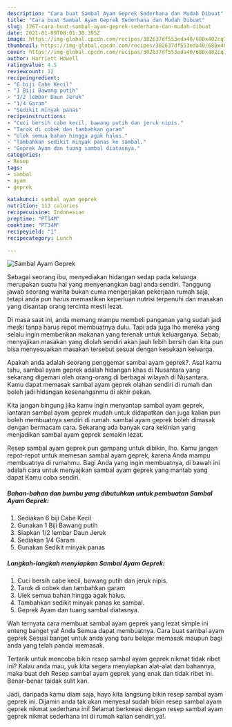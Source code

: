 ```yaml
---
description: "Cara buat Sambal Ayam Geprek Sederhana dan Mudah Dibuat"
title: "Cara buat Sambal Ayam Geprek Sederhana dan Mudah Dibuat"
slug: 1267-cara-buat-sambal-ayam-geprek-sederhana-dan-mudah-dibuat
date: 2021-01-09T08:01:30.395Z
image: https://img-global.cpcdn.com/recipes/302637df553eda40/680x482cq70/sambal-ayam-geprek-foto-resep-utama.jpg
thumbnail: https://img-global.cpcdn.com/recipes/302637df553eda40/680x482cq70/sambal-ayam-geprek-foto-resep-utama.jpg
cover: https://img-global.cpcdn.com/recipes/302637df553eda40/680x482cq70/sambal-ayam-geprek-foto-resep-utama.jpg
author: Harriett Howell
ratingvalue: 4.5
reviewcount: 12
recipeingredient:
- "6 biji Cabe Kecil"
- "1 Biji Bawang putih"
- "1/2 lembar Daun Jeruk"
- "1/4 Garam"
- "Sedikit minyak panas"
recipeinstructions:
- "Cuci bersih cabe kecil, bawang putih dan jeruk nipis."
- "Tarok di cobek dan tambahkan garam"
- "Ulek semua bahan hingga agak halus."
- "Tambahkan sedikit minyak panas ke sambal."
- "Geprek Ayam dan tuang sambal diatasnya."
categories:
- Resep
tags:
- sambal
- ayam
- geprek

katakunci: sambal ayam geprek 
nutrition: 113 calories
recipecuisine: Indonesian
preptime: "PT14M"
cooktime: "PT34M"
recipeyield: "1"
recipecategory: Lunch

---
```



![Sambal Ayam Geprek](https://img-global.cpcdn.com/recipes/302637df553eda40/680x482cq70/sambal-ayam-geprek-foto-resep-utama.jpg)

Sebagai seorang ibu, menyediakan hidangan sedap pada keluarga merupakan suatu hal yang menyenangkan bagi anda sendiri. Tanggung jawab seorang  wanita bukan cuma mengerjakan pekerjaan rumah saja, tetapi anda pun harus memastikan keperluan nutrisi terpenuhi dan masakan yang disantap orang tercinta mesti lezat.

Di masa  saat ini, anda memang mampu membeli panganan yang sudah jadi meski tanpa harus repot membuatnya dulu. Tapi ada juga lho mereka yang selalu ingin memberikan makanan yang terenak untuk keluarganya. Sebab, menyajikan masakan yang diolah sendiri akan jauh lebih bersih dan kita pun bisa menyesuaikan masakan tersebut sesuai dengan kesukaan keluarga. 



Apakah anda adalah seorang penggemar sambal ayam geprek?. Asal kamu tahu, sambal ayam geprek adalah hidangan khas di Nusantara yang sekarang digemari oleh orang-orang di berbagai wilayah di Nusantara. Kamu dapat memasak sambal ayam geprek olahan sendiri di rumah dan boleh jadi hidangan kesenanganmu di akhir pekan.

Kita jangan bingung jika kamu ingin menyantap sambal ayam geprek, lantaran sambal ayam geprek mudah untuk didapatkan dan juga kalian pun boleh membuatnya sendiri di rumah. sambal ayam geprek boleh dimasak dengan bermacam cara. Sekarang ada banyak cara kekinian yang menjadikan sambal ayam geprek semakin lezat.

Resep sambal ayam geprek pun gampang untuk dibikin, lho. Kamu jangan repot-repot untuk memesan sambal ayam geprek, karena Anda mampu membuatnya di rumahmu. Bagi Anda yang ingin membuatnya, di bawah ini adalah cara untuk menyajikan sambal ayam geprek yang mantab yang dapat Kamu coba sendiri.

<!--inarticleads1-->

##### Bahan-bahan dan bumbu yang dibutuhkan untuk pembuatan Sambal Ayam Geprek:

1. Sediakan 6 biji Cabe Kecil
1. Gunakan 1 Biji Bawang putih
1. Siapkan 1/2 lembar Daun Jeruk
1. Sediakan 1/4 Garam
1. Gunakan Sedikit minyak panas




<!--inarticleads2-->

##### Langkah-langkah menyiapkan Sambal Ayam Geprek:

1. Cuci bersih cabe kecil, bawang putih dan jeruk nipis.
1. Tarok di cobek dan tambahkan garam
1. Ulek semua bahan hingga agak halus.
1. Tambahkan sedikit minyak panas ke sambal.
1. Geprek Ayam dan tuang sambal diatasnya.




Wah ternyata cara membuat sambal ayam geprek yang lezat simple ini enteng banget ya! Anda Semua dapat membuatnya. Cara buat sambal ayam geprek Sesuai banget untuk anda yang baru belajar memasak maupun bagi anda yang telah pandai memasak.

Tertarik untuk mencoba bikin resep sambal ayam geprek nikmat tidak ribet ini? Kalau anda mau, yuk kita segera menyiapkan alat-alat dan bahannya, maka buat deh Resep sambal ayam geprek yang enak dan tidak ribet ini. Benar-benar taidak sulit kan. 

Jadi, daripada kamu diam saja, hayo kita langsung bikin resep sambal ayam geprek ini. Dijamin anda tak akan menyesal sudah bikin resep sambal ayam geprek nikmat sederhana ini! Selamat berkreasi dengan resep sambal ayam geprek nikmat sederhana ini di rumah kalian sendiri,ya!.

